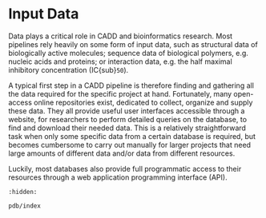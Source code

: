 # Input Data

Data plays a critical role in CADD and bioinformatics research. 
Most pipelines rely heavily on some form of input data, 
such as structural data of biologically active molecules; 
sequence data of biological polymers, e.g. nucleic acids and proteins; 
or interaction data, e.g. the half maximal inhibitory concentration (IC{sub}`50`).

A typical first step in a CADD pipeline is therefore finding and gathering all the data required
for the specific project at hand. 
Fortunately, many open-access online repositories exist, dedicated to collect, organize and supply 
these data. They all provide useful user interfaces accessible through a website, for researchers to 
perform detailed queries on the database, to find and download their needed data. This is a relatively
straightforward task when only some specific data from a certain database is required, but becomes cumbersome 
to carry out manually for larger projects that need large amounts of different data 
and/or data from different resources.

Luckily, most databases also provide full programmatic access to their resources 
through a web application programming interface (API).


```{toctree}
:hidden:

pdb/index
```